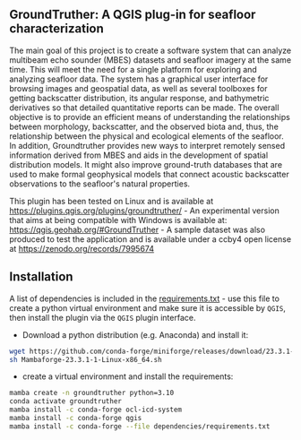 ## GroundTruther: A QGIS plug-in for seafloor characterization



The main goal of this project is to create a software system that can analyze multibeam echo sounder (MBES) datasets and seafloor imagery at the same time. This will meet the need for a single platform for exploring and analyzing seafloor data. The system has a graphical user interface for browsing images and geospatial data, as well as several toolboxes for getting backscatter distribution, its angular response, and bathymetric derivatives so that detailed quantitative reports can be made.
The overall objective is to provide an efficient means of understanding the relationships between morphology, backscatter, and the observed biota and, thus, the relationship between the physical and ecological elements of the seafloor. In addition, Groundtruther provides new ways to interpret remotely sensed information derived from MBES and aids in the development of spatial distribution models. It might also improve ground-truth databases that are used to make formal geophysical models that connect acoustic backscatter observations to the seafloor's natural properties.

This plugin has been tested on Linux and is available at https://plugins.qgis.org/plugins/groundtruther/ - An experimental version that aims at being compatible with Windows is available at:  https://qgis.geohab.org/#GroundTruther - A sample dataset was also produced to test the application and is available under a ccby4 open license at https://zenodo.org/records/7995674 

## Installation


A list of dependencies is included in the [requirements.txt](../../dependencies/requirements.txt) - use this file to create a python virtual environment and make sure it is accessible by `QGIS`, then install the plugin via the `QGIS` plugin interface.

* Download a python distribution (e.g. Anaconda) and install it:

```bash
wget https://github.com/conda-forge/miniforge/releases/download/23.3.1-1/Mambaforge-23.3.1-1-Linux-x86_64.sh
sh Mambaforge-23.3.1-1-Linux-x86_64.sh
```

* create a virtual environment and install the requirements:

```bash
mamba create -n groundtruther python=3.10
conda activate groundtruther
mamba install -c conda-forge ocl-icd-system
mamba install -c conda-forge qgis 
mamba install -c conda-forge --file dependencies/requirements.txt 
```
